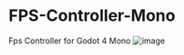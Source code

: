 # FPS-Controller-Mono
Fps Controller for Godot 4 Mono
![image](https://user-images.githubusercontent.com/64804972/202480880-5caaa9b3-e56b-4768-9b51-153611bc6400.png)
